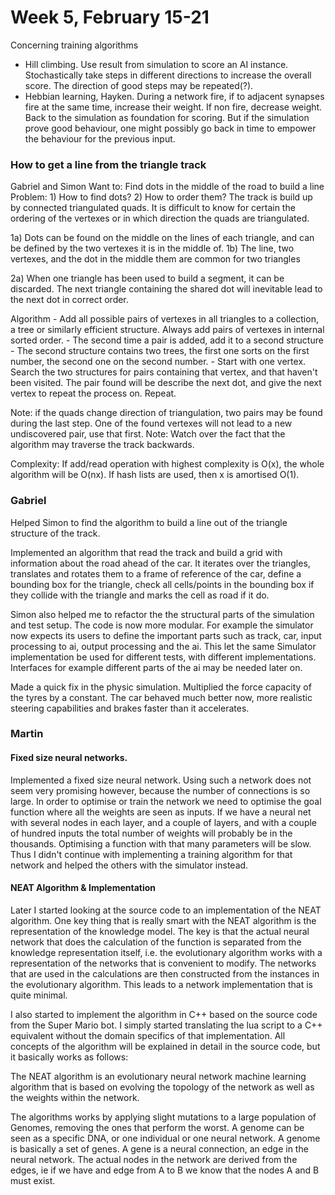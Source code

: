 # Week 5, February 15-21
Concerning training algorithms
 - Hill climbing. Use result from simulation to score an AI instance. Stochastically take steps in different directions to increase the overall score. The direction of good steps may be repeated(?).
 - Hebbian learning, Hayken. During a network fire, if to adjacent synapses fire at the same time, increase their weight. If non fire, decrease weight. Back to the simulation as foundation for scoring. But if the simulation prove good behaviour, one might possibly go back in time to empower the behaviour for the previous input.
 
 
### How to get a line from the triangle track
Gabriel and Simon
Want to: Find dots in the middle of the road to build a line
Problem: 1) How to find dots? 2) How to order them?
The track is build up by connected triangulated quads. It is difficult to know for certain the ordering of the vertexes or in which direction the quads are triangulated.
 
 1a) Dots can be found on the middle on the lines of each triangle, and can be defined by the two vertexes it is in the middle of.
 1b) The line, two vertexes, and the dot in the middle them are common for two triangles
 
 2a) When one triangle has been used to build a segment, it can be discarded. The next triangle containing the shared dot will inevitable lead to the next dot in correct order.
 
 Algorithm
    - Add all possible pairs of vertexes in all triangles to a collection, a tree or similarly efficient structure. Always add pairs of vertexes in internal sorted order.
    - The second time a pair is added, add it to a second structure
    - The second structure contains two trees, the first one sorts on the first number, the second one on the second number.
    - Start with one vertex. Search the two structures for pairs containing that vertex, and that haven't been visited. The pair found will be describe the next dot, and give the next vertex to repeat the process on. Repeat.
    
 Note: if the quads change direction of triangulation, two pairs may be found during the last step. One of the found vertexes will not lead to a new undiscovered pair, use that first.
 Note: Watch over the fact that the algorithm may traverse the track backwards. 
 
 Complexity: If add/read operation with highest complexity is O(x), the whole algorithm will be O(nx). If hash lists are used, then x is amortised O(1).

### Gabriel
Helped Simon to find the algorithm to build a line out of the triangle structure of the track.

Implemented an algorithm that read the track and build a grid with information about the road ahead of the car. It iterates over the triangles, translates and rotates them to a frame of reference of the car, define a bounding box for the triangle, check all cells/points in the bounding box if they collide with the triangle and marks the cell as road if it do.

Simon also helped me to refactor the the structural parts of the simulation and test setup. The code is now more modular. For example the simulator now expects its users to define the important parts such as track, car, input processing to ai, output processing and the ai. This let the same Simulator implementation be used for different tests, with different implementations. Interfaces for example different parts of the ai may be needed later on.

Made a quick fix in the physic simulation. Multiplied the force capacity of the tyres by a constant. The car behaved much better now, more realistic steering capabilities and brakes faster than it accelerates.


### Martin

#### Fixed size neural networks.
Implemented a fixed size neural network. Using such a network does not seem very promising however, because the number of connections is so large. In order to optimise or train the network we need to optimise the goal function where all the weights are seen as inputs. If we have a neural net with several nodes in each layer, and a couple of layers, and with a couple of hundred inputs the total number of weights will probably be in the thousands. Optimising a function with that many parameters will be slow. Thus I didn't continue with implementing a training algorithm for that network and helped the others with the simulator instead. 

#### NEAT Algorithm & Implementation
Later I started looking at the source code to an implementation of the NEAT algorithm. One key thing that is really smart with the NEAT algorithm is the representation of the knowledge model. The key is that the actual neural network that does the calculation of the function is separated from the knowledge representation itself, i.e. the evolutionary algorithm works with a representation of the networks that is convenient to modify. The networks that are used in the calculations are then constructed from the instances in the evolutionary algorithm. This leads to a network implementation that is quite minimal. 

I also started to implement the algorithm in C++ based on the source code from the Super Mario bot. I simply started translating the lua script to a C++ equivalent without the domain specifics of that implementation. All concepts of the algorithm will be explained in detail in the source code, but it basically works as follows:

The NEAT algorithm is an evolutionary neural network machine learning algorithm that is based on evolving the topology of the network as well as the weights within the network. 

The algorithms works by applying slight mutations to a large population of Genomes, removing the ones that perform the worst. A genome can be seen as a specific DNA, or one individual or one neural network. A genome is basically a set of genes. A gene is a neural connection, an edge in the neural network. The actual nodes in the network are derived from the edges, ie if we have and edge from A to B we know that the nodes A and B must exist. 

